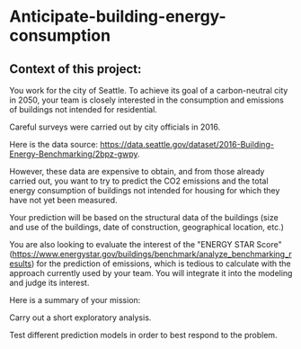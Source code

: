 # Anticipate-building-energy-consumption
## Context of this project:
You work for the city of Seattle. To achieve its goal of a carbon-neutral city in 2050, your team is closely interested in the consumption and emissions of buildings not intended for residential.

Careful surveys were carried out by city officials in 2016.

Here is the data source: https://data.seattle.gov/dataset/2016-Building-Energy-Benchmarking/2bpz-gwpy.

However, these data are expensive to obtain, and from those already carried out, you want to try to predict the CO2 emissions and the total energy consumption of buildings not intended for housing for which they have not yet been measured.

Your prediction will be based on the structural data of the buildings (size and use of the buildings, date of construction, geographical location, etc.)

You are also looking to evaluate the interest of the "ENERGY STAR Score" (https://www.energystar.gov/buildings/benchmark/analyze_benchmarking_results) for the prediction of emissions, which is tedious to calculate with the approach currently used by your team. You will integrate it into the modeling and judge its interest.

Here is a summary of your mission:

Carry out a short exploratory analysis.

Test different prediction models in order to best respond to the problem.
